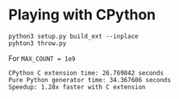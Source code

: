 # Playing with CPython

```commandline
python3 setup.py build_ext --inplace
pyhton3 throw.py
```

For `MAX_COUNT = 1e9`

```text
CPython C extension time: 26.769842 seconds
Pure Python generator time: 34.367606 seconds
Speedup: 1.28x faster with C extension
```

